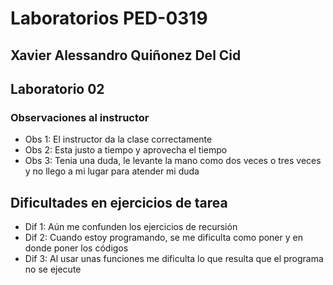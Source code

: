 # Laboratorios PED-0319 

## Xavier Alessandro Quiñonez Del Cid

## Laboratorio 02

### Observaciones al instructor
* Obs 1: El instructor da la clase correctamente 
* Obs 2: Esta justo a tiempo y aprovecha el tiempo
* Obs 3: Tenia una duda, le levante la mano como dos veces o tres veces y no llego a mi lugar para atender mi duda

##  Dificultades en ejercicios de tarea 
* Dif 1: Aún me confunden los ejercicios de recursión
* Dif 2: Cuando estoy programando, se me dificulta como poner y en donde poner los códigos
* Dif 3: Al usar unas funciones me dificulta lo que resulta que el programa no se ejecute